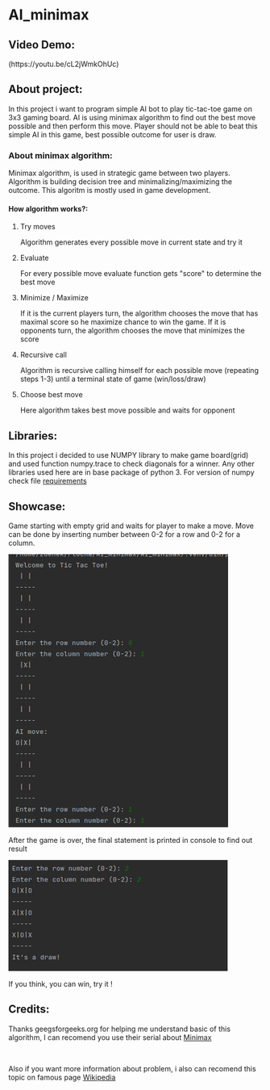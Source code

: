 <h1>AI_minimax</h1> 
<h2>Video Demo:</h2>
 (https://youtu.be/cL2jWmkOhUc)

<h2>About project:</h2> 
<p>In this project i want to program simple AI bot to play tic-tac-toe game on 3x3 gaming board.
AI is using minimax algorithm to find out the best move possible and then perform this move. Player should not
be able to beat this simple AI in this game, best possible outcome for user is draw.</p>
<h3>About minimax algorithm:</h3>
<p>Minimax algorithm, is used in strategic game between two players. Algorithm is building decision tree and minimalizing/maximizing the outcome. This algoritm is mostly used in game development.</p>
 <h4>How algorithm works?:</h4>
 <ol>
   <li>Try moves</li>
   <p>Algorithm generates every possible move in current state and try it</p>
   
   <li>Evaluate</li>
   <p>For every possible move evaluate function gets "score" to determine the best move</p>

   <li>Minimize / Maximize</li>
   <p> If it is the current players turn, the algorithm chooses the move that has maximal score so he maximize chance to win the game. If it is  opponents turn, the algorithm chooses the move that minimizes the score</p>

   <li>Recursive call</li>
   <p>Algorithm is recursive calling himself for each possible move (repeating steps 1-3) until a terminal state of game (win/loss/draw) </p>

   <li>Choose best move</li>
   <p>Here algorithm takes best move possible and waits for opponent</p>

 </ol>
 <h2>Libraries:</h2>
 <p> In this project i decided to use NUMPY library to make game board(grid) and used function numpy.trace
 to check diagonals for a winner. Any other libraries used here are in base package of python 3. For version of numpy
 check file <a href="requirements.txt">requirements</a> </p>

 <h2>Showcase:</h2>
 <p> Game starting with empty grid and waits for player to make a move. Move can be done by inserting number between 0-2 for a row and 0-2 for a column.</p>
<img src="img.png">
<p> After the game is over, the final statement is printed in console to find out result</p>
<img src="img_1.png">
<p> If you think, you can win, try it !</p>

<h2>Credits:</h2>
<p>Thanks geegsforgeeks.org for helping me understand basic of this algorithm, I can recomend you use their serial about <a href="https://www.geeksforgeeks.org/minimax-algorithm-in-game-theory-set-1-introduction/">Minimax</a></p>
 <br>
<p>Also if you want more information about problem, i also can recomend this topic on famous page <a href="https://en.wikipedia.org/wiki/Minimax">Wikipedia</a></p>

